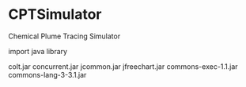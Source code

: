 CPTSimulator
============

Chemical Plume Tracing Simulator

import java library

colt.jar
concurrent.jar
jcommon.jar
jfreechart.jar
commons-exec-1.1.jar
commons-lang-3-3.1.jar
